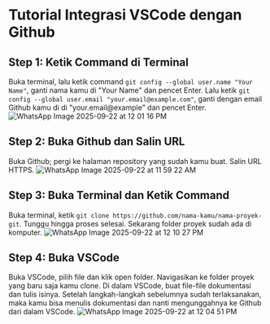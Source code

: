 # Tutorial Integrasi VSCode dengan Github
## Step 1: Ketik Command di Terminal
Buka terminal, lalu ketik command `git config --global user.name "Your Name"`, ganti nama kamu di "Your Name" dan pencet Enter. Lalu ketik `git config --global user.email "your.email@example.com"`,  ganti dengan email Github kamu di di "your.email@example" dan pencet Enter. 
![WhatsApp Image 2025-09-22 at 12 01 16 PM](https://github.com/user-attachments/assets/d6507e37-d429-4876-a143-7b955c52dc66)

## Step 2: Buka Github dan Salin URL
Buka Github; pergi ke halaman repository yang sudah kamu buat. Salin URL HTTPS. 
![WhatsApp Image 2025-09-22 at 11 59 22 AM](https://github.com/user-attachments/assets/eadaad1b-c3ea-42d5-9d34-fc0c595e724d)

## Step 3: Buka Terminal dan Ketik Command
Buka terminal, ketik `git clone https://github.com/nama-kamu/nama-proyek-git`. Tunggu hingga proses selesai. Sekarang folder proyek sudah ada di komputer.
![WhatsApp Image 2025-09-22 at 12 10 27 PM](https://github.com/user-attachments/assets/41dae8cc-13b9-448a-ba08-e353bc9dd4e8)

## Step 4: Buka VSCode
Buka VSCode, pilih file dan klik open folder. Navigasikan ke folder proyek yang baru saja kamu clone. Di dalam VSCode, buat file-file dokumentasi dan tulis isinya. Setelah langkah-langkah sebelumnya sudah terlaksanakan, maka kamu bisa menulis dokumentasi dan nanti mengunggahnya ke Github dari dalam VSCode.
![WhatsApp Image 2025-09-22 at 12 04 51 PM](https://github.com/user-attachments/assets/1bab3235-7451-4987-ad84-77ab2c08aea5)

